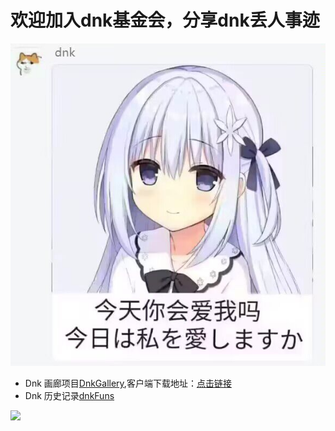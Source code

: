 # 欢迎加入dnk基金会，分享dnk丢人事迹
![Community Board](/profile/dnk.jpg)

- Dnk 画廊项目[DnkGallery](https://github.com/DnkBook/DnkGallery),客户端下载地址：[点击链接](https://github.com/DnkBook/DnkGallery/releases)
- Dnk 历史记录[dnkFuns](https://github.com/DnkBook/dnkFuns)

[![](https://steins-gate-visitor-count.greenhandatsjtu.repl.co/{USERNAME})](https://github.com/greenhandatsjtu/steins-gate-visitor-count)

